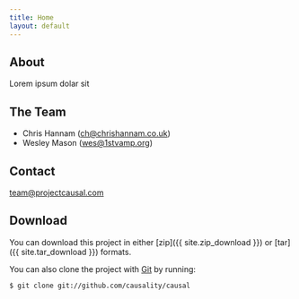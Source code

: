 ```yaml
---
title: Home
layout: default
---
```


About
-----
Lorem ipsum dolar sit

The Team
--------
 * Chris Hannam ([ch@chrishannam.co.uk](mailto:ch@chrishannam.co.uk))
 * Wesley Mason ([wes@1stvamp.org](mailto:wes@1stvamp.org))

Contact
-------
[team@projectcausal.com](mailto:team@projectcausal.com)


Download
--------
You can download this project in either
[zip]({{ site.zip_download }}) or
[tar]({{ site.tar_download }}) formats.

You can also clone the project with [Git](http://git-scm.com/) by running:

    $ git clone git://github.com/causality/causal
